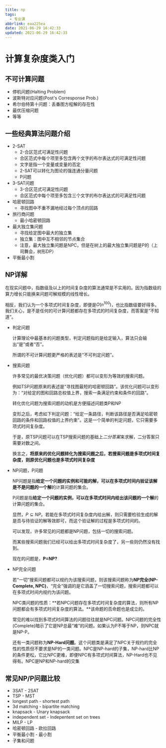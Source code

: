 ```yaml
---
title: np
tags:
  - 专业课
abbrlink: eaa225ea
date: 2021-06-29 16:42:33
updated: 2021-06-29 16:42:33
---
```

# 计算复杂度类入门
## 不可计算问题
- 停机问题(Halting Problem)
- 波斯特对应问题(Post's Corresponse Prob.)
- 希尔伯特第十问题：丢番图方程解的存在性
- 最优压缩问题
- 等等

## 一些经典算法问题介绍
- 2-SAT
  - 2-合区范式可满足性问题
  - 合区范式中每个项至多包含两个文字的布尔表达式的可满足性问题
  - 文字是指一个变量或变量的否定
  - 2-SAT可以转化为图论的强连通分量问题
  - P问题
- 3-SAT问题
  - 3-合区范式可满足性问题
  - 合区范式中每个项至多包含三个文字的布尔表达式的可满足性问题
- 哈密顿回路
  - 寻找图中不重不漏地经过每个顶点的回路
- 旅行商问题
  - 最小哈密顿回路
- 最大独立集问题
  - 寻找给定图中最大的独立集
  - 独立集：图中互不相邻的节点集合
  - 注意，最大独立集问题是NPC，但是在树上的最大独立集问题是P的（上司舞会，树形DP）
- 平衡最小割

## NP详解

在现实问题中，指数级及以上的时间复杂度的算法通常是不实用的。因为指数级的算力增长只能换来问题可解规模的线性增长。

相反，我们认为一个多项式时间复杂度，即便是$O(n^{100})$，也比指数级要好得多。我们关心，是不是任何的可计算问题都存在多项式的时间复杂度，而答案是“不知道”。

- 判定问题
  
  计算理论中最基本的问题类型，判定问题指的是给定输入，算法只会输出“是”或者“否”。

  所谓的不可计算问题更严格的表述是“不可判定问题”。

- 搜索问题
  
  许多常见的最优决策问题（优化问题）都可以变形为等效的搜索问题。

  例如TSP问题原来的表述是“寻找图最短的哈密顿回路”。该优化问题可以变形为：“对给定的图和回路总权值上界，搜索一条满足约束和条件的回路”。

  转化优化问题为搜索问题的动机是方便描述问题类P和NP
  
  变形之后，考虑如下判定问题：“给定一条路径，判断该路径是否满足哈密顿回路的条件和回路权值的上界约束”。这是一个简单的判定问题，它只需要多项式时间复杂度。

  于是，原TSP问题可以在TSP搜索问题的基础上*二分答案*来求解，二分答案只需要对数之间。

  换言之，**将原来的优化问题转化为搜索问题之后，若搜索问题是多项式时间复杂度，则原优化问题也是多项式时间复杂度**

- NP问题，P问题
  
  NP问题是指**给定一个问题的实例和可能的解，可以在多项式时间内验证该解是不是问题的一个解**的计算问题的集合。

  P问题是指**给定一个问题的实例，可以在多项式时间内给出该问题的一个解**的计算问题的集合。

  显然，$P \subseteq NP$。若能在多项式时间复杂度内给出解，则只需要检验生成的解是否与待验证的解等效即可，而这个验证解的过程是多项式时间的。

  可以发现，许多常见的问题都是NP问题，包括一切的搜索问题。

  而某些搜索问题我们已经可以给出多项式时间复杂度了，另一些则仍然没有找到。

  现在的问题是，**P=NP?**

- NP完全问题
  
  若“一切”搜索问题都可以规约为该搜索问题，则该搜索问题称为**NP完全(NP-Complete, NPC)**，“完全”强调的是它涵盖了一切搜索问题，搜索问题都可以在多项式时间内规约为该问题。

  NPC类问题的性质：**若NPC问题存在多项式时间复杂度的算法，则所有NP问题都会有多项式时间复杂度的算法。**该命题的否命题也是成立的。

  常见的难以找到多项式时间算法的问题往往就是NPC问题。NPC问题的完全性(Complete)暗示了它是NP总最“难”的问题。如果认为P不等于NP，则NPC就是NP-P。

  还有一类问题称为**NP-Hard问题**。这个问题类是满足了NPC关于规约的完全性的性质但不要求是NP的一类问题。NPC是NP-hard的子集，NP-hard比NP的条件更松，它比NPC更难，即便NPC有多项式时间算法，NP-Hard也不见得有。NPC是NP和NP-hard的交集

## 常见NP/P问题比较
- 3SAT         - 2SAT
- TSP          - MST
- longest path - shortest path
- 3d matching  - bipartite matching
- knapsack     - Unary knapsack
- independent set - Indepentent set on trees
- MILP         - LP
- 哈密顿回路    - 欧拉回路
- 平衡最小割    - 最小割
- 子集和问题